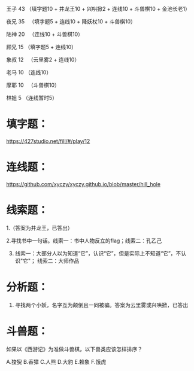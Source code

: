 王子  43  （填字题10 + 井龙王10 + 兴哄掀2 + 连线10 + 斗兽棋10 + 金池长老1）

夜兄  35   （填字题5 + 连线10 + 降妖杖10 + 斗兽棋10）

陆神  20   （连线10 + 斗兽棋10）

顾兄  15   （填字题5 + 连线10）

象叔  12   （云里雾2 + 连线10）

老马  10   （连线10）

摩耶  10   （斗兽棋10）

林姐  5    （连线暂时5）



# 填字题：

https://427studio.net/fill/#/play/12


# 连线题：

https://github.com/xyczy/xyczy.github.io/blob/master/hill_hole


# 线索题：

1.（答案为井龙王，已答出）

2.寻找书中一句话。线索一：书中人物反立的flag；线索二：孔乙己

3. 线索一：大部分人以为知道“它”，认识“它”，但是实际上不知道“它”，不认识"它"；
线索二：大师作品


# 分析题：

1. 寻找两个小妖，名字互为颠倒且一同被骗。答案为云里雾或兴哄掀，已答出


# 斗兽题：

如果以《西游记》为准做斗兽棋，以下兽类应该怎样排序？

A.狻猊 B.香獐 C.人熊 D.大豹 E.赖象 F.饿虎
